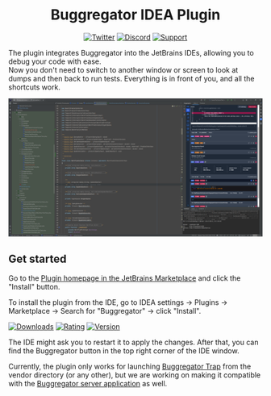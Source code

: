 <h1 align="center">Buggregator IDEA Plugin</h1>

<div align="center">

[![Twitter](https://img.shields.io/badge/-Follow-black?style=flat-square&logo=X)](https://twitter.com/buggregator)
[![Discord](https://img.shields.io/static/v1?style=flat-square&label=Join&message=Discord&logo=Discord&color=%235865F2)](https://discord.gg/qF3HpXhMEP)
[![Support](https://img.shields.io/static/v1?style=flat-square&label=Support&message=%E2%9D%A4&logo=GitHub&color=%23fe0086)](https://boosty.to/xepozz/single-payment/donation/669411/target)

</div>

The plugin integrates Buggregator into the JetBrains IDEs, allowing you to debug your code with ease.  
Now you don't need to switch to another window or screen to look at dumps and then back to run tests.
Everything is in front of you, and all the shortcuts work.

![img.png](resources/img_1.png)

## Get started

Go to the [Plugin homepage in the JetBrains Marketplace](https://plugins.jetbrains.com/plugin/26344-buggregator) and click the "Install" button.

To install the plugin from the IDE, go to IDEA settings → Plugins → Marketplace → Search for "Buggregator" → click "Install".

[![Downloads](https://img.shields.io/jetbrains/plugin/d/26344-buggregator?style=flat-square)](https://plugins.jetbrains.com/plugin/26344-buggregator)
[![Rating](https://img.shields.io/jetbrains/plugin/r/rating/26344-buggregator?style=flat-square)](https://plugins.jetbrains.com/plugin/26344-buggregator/reviews)
[![Version](https://img.shields.io/jetbrains/plugin/v/26344-buggregator?style=flat-square)](https://plugins.jetbrains.com/plugin/26344-buggregator/versions)

The IDE might ask you to restart it to apply the changes. After that, you can find the Buggregator button in the top right corner of the IDE window.

Currently, the plugin only works for launching [Buggregator Trap](https://github.com/buggregator/trap) from the vendor directory (or any other), but we are working on making it compatible with the [Buggregator server application](https://github.com/buggregator/server) as well.

